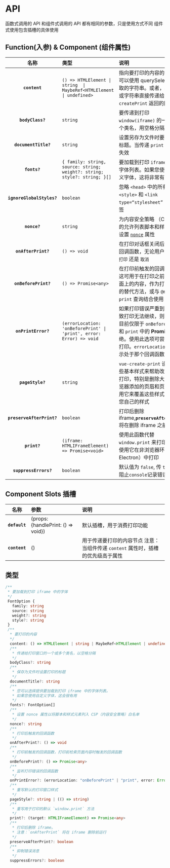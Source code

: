 
# API

函数式调用的 API 和组件式调用的 API 都有相同的参数，只是使用方式不同
组件式使用包含插槽的具体使用

## Function(入参) & Component (组件属性)

| 名称 | 类型 | 说明 |
| :-------------------: | :------- | :---------------------------------------------------------------------------------------------------------------------------------- |
| **`content`** | `() => HTMLElement \| string  \| MaybeRef<HTMLElement \| undefined>` | 指向要打印的内容的 ref 或可以使用 querySelector 获取的字符串。或者，将 ref 或字符串直接传递给 `createPrint` 返回的回调 |
| **`bodyClass?`** | `string` | 要传递到打印 `window(iframe)` 的一个或多个类名，用空格分隔 |
| **`documentTitle?`** | `string` | 设置另存为文件时要打印的标题。当传递 `print` 参数时失效 |
| **`fonts?`** | `{ family: string, source: string; weight?: string; style?: string; }[]` | 要加载到打印 `iframe` 中的字体列表。如果您使用自定义字体，这将非常有用 |
| **`ignoreGlobalStyles?`** | `boolean` | 忽略 `<head>` 中的所有 `<style>` 和 `<link type=“stylesheet” />` 标签 |
| **`nonce?`** | `string` |为内容安全策略 （CSP） 的允许列表脚本和样式元素设置 [`nonce`](https://developer.mozilla.org/zh-CN/docs/Web/HTML/Global_attributes/nonce) 属性 |
| **`onAfterPrint?`** | `() => void` | 在打印对话框关闭后触发的回调函数，无论用户是选择 `打印` 还是 `取消` |
| **`onBeforePrint?`** | `() => Promise<any>` | 在打印前触发的回调函数。这可用于在打印之前更改页面上的内容，作为打印查询的替代方法，或与 `@media print` 查询结合使用 |
| **`onPrintError?`** | `(errorLocation: 'onBeforePrint' \| 'print', error: Error) => void` | 如果打印错误严重到足以导致打印无法继续，则调用。目前仅限于 `onBeforePrint` 和 `print` 中的 **Promise** 拒绝。使用此选项可尝试再次打印。`errorLocation` 会显示处于那个回调函数内 |
| **`pageStyle?`** | `string` | `vue-create-print` 设置了一些基本样式来帮助改进页面打印，特别是删除大多数浏览器添加的页眉和页脚。使用它来覆盖这些样式并提供您自己的样式 |
| **`preserveAfterPrint?`** | `boolean` | 打印后删除 iframe,**`preserveAfterPrint`** 将在删除 iframe 之前运行  |
| **`print?`** | `(iframe: HTMLIFrameElement) => Promise<void>` | 使用此函数代替 `window.print` 来打印内容。使用它在非浏览器环境（如 Electron）中打印 |
| **`suppressErrors?`** | `boolean` | 默认值为 `false`, 传 `true`将阻止`console`记录错误 |

## Component Slots 插槽

| 名称 | 参数 | 说明 |
| :-------------------: | :------- | :---------------------------------------------------------------------------------------------------------------------------------- |
| **`default`** | (props:{handlePrint: () => void}) | 默认插槽，用于消费打印功能 |
| **`content`** | () | 用于传递要打印的内容节点 注意：当组件传递 `content` 属性时，插槽的优先级高于属性 |

## 类型

```ts
/**
 * 要加载到打印 iframe 中的字体
 */
 FontOption {
   family: string
   source: string
   weight?: string
   style?: string
 }
 /**
  * 要打印的内容
  */
  content: () => HTMLElement | string | MaybeRef<HTMLElement | undefined>
  /**
   * 传递给打印窗口的一个或多个类名，以空格分隔
   */
  bodyClass?: string
  /**
   * 保存为文件时设置打印的标题
   */
  documentTitle?: string
  /**
   * 您可以选择提供要加载到打印 iframe 中的字体列表。
   * 如果您使用自定义字体，这会很有用
   */
  fonts?: FontOption[]
  /**
   * 设置 nonce 属性以将脚本和样式元素列入 CSP（内容安全策略）白名单
   */
  nonce?: string
  /**
   * 打印后触发的回调函数
   */
  onAfterPrint?: () => void
  /**
   * 打印前触发的回调函数，打印前检索页面内容时触发的回调函数
   */
  onBeforePrint?: () => Promise<any>
  /**
   * 监听打印错误的回调函数
   */
  onPrintError?: (errorLocation: "onBeforePrint" | "print", error: Error) => void
  /**
   * 重写默认的打印窗口样式
   */
  pageStyle?: string | (() => string)
  /**
   * 重写用于打印的默认 `window.print` 方法
   */
  print?: (target: HTMLIFrameElement) => Promise<any>
  /**
   * 打印后删除 iframe。
   * 注意：`onAfterPrint` 将在 iframe 删除前运行
   */
  preserveAfterPrint?: boolean
  /**
   * 抑制错误消息
   */
  suppressErrors?: boolean

```
